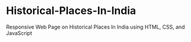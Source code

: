 # Historical-Places-In-India
Responsive Web Page on Historical Places In India using HTML, CSS, and JavaScript
